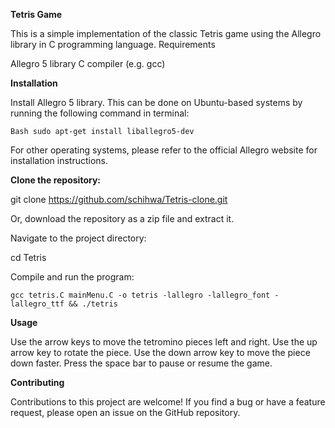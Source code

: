 **Tetris Game**

This is a simple implementation of the classic Tetris game using the Allegro library in C programming language.
Requirements

Allegro 5 library
C compiler (e.g. gcc)


**Installation**

Install Allegro 5 library. This can be done on Ubuntu-based systems by running     the following command in terminal:

```Bash sudo apt-get install liballegro5-dev ```
        
For other operating systems, please refer to the official Allegro website for installation instructions.

**Clone the repository:**

git clone https://github.com/schihwa/Tetris-clone.git

Or, download the repository as a zip file and extract it.

Navigate to the project directory:


cd Tetris

Compile and run the program:

```gcc tetris.C mainMenu.C -o tetris -lallegro -lallegro_font -lallegro_ttf && ./tetris```

**Usage**

Use the arrow keys to move the tetromino pieces left and right.
Use the up arrow key to rotate the piece.
Use the down arrow key to move the piece down faster.
Press the space bar to pause or resume the game.

**Contributing**

Contributions to this project are welcome! If you find a bug or have a feature request, please open an issue on the GitHub repository.

